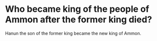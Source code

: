 # Who became king of the people of Ammon after the former king died?

Hanun the son of the former king became the new king of Ammon.
